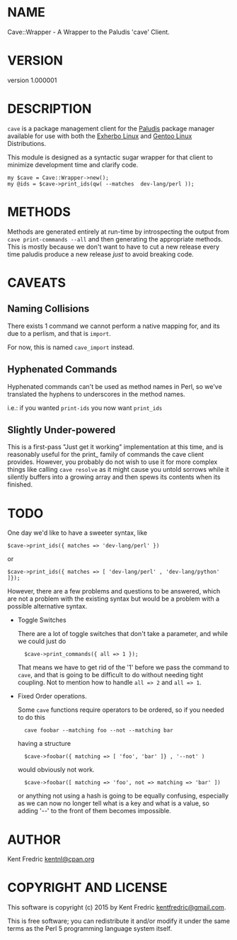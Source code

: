 # NAME

Cave::Wrapper - A Wrapper to the Paludis 'cave' Client.

# VERSION

version 1.000001

# DESCRIPTION

`cave` is a package management client for the [Paludis](http://paludis.pioto.org/) package manager available for use with both
the [Exherbo Linux](http://exherbo.org/) and [Gentoo Linux](http://gentoo.org/) Distributions.

This module is designed as a syntactic sugar wrapper for that client to minimize development time and clarify code.

    my $cave = Cave::Wrapper->new();
    my @ids = $cave->print_ids(qw( --matches  dev-lang/perl ));

# METHODS

Methods are generated entirely at run-time by introspecting the output from `cave print-commands --all` and then
generating the appropriate methods. This is mostly because we don't want to have to cut a new release every time
paludis produce a new release _just_ to avoid breaking code.

# CAVEATS

## Naming Collisions

There exists 1 command we cannot perform a native mapping for, and its due to a perlism, and that is `import`.

For now, this is named `cave_import` instead.

## Hyphenated Commands

Hyphenated commands can't be used as method names in Perl, so we've translated the hyphens to underscores
in the method names.

i.e.: if you wanted `print-ids` you now want `print_ids`

## Slightly Under-powered

This is a first-pass "Just get it working" implementation at this time, and is reasonably useful for the print\_ family of commands
the cave client provides. However, you probably do not wish to use it for more complex things like calling `cave resolve` as it
might cause you untold sorrows while it silently buffers into a growing array and then spews its contents when its finished.

# TODO

One day we'd like to have a sweeter syntax, like

    $cave->print_ids({ matches => 'dev-lang/perl' })

or

    $cave->print_ids({ matches => [ 'dev-lang/perl' , 'dev-lang/python' ]});

However, there are a few problems and questions to be answered, which are not a problem with the existing
syntax but would be a problem with a possible alternative syntax.

- Toggle Switches

    There are a lot of toggle switches that don't take a parameter, and while we could just do

        $cave->print_commands({ all => 1 });

    That means we have to get rid of the '1' before we pass the command to `cave`, and that is going to be difficult to
    do without needing tight coupling. Not to mention how to handle `all => 2` and `all => 1`.

- Fixed Order operations.

    Some `cave` functions require operators to be ordered, so if you needed to do this

        cave foobar --matching foo --not --matching bar

    having a structure

        $cave->foobar({ matching => [ 'foo', 'bar' ]} , '--not' )

    would obviously not work.

        $cave->foobar([ matching => 'foo', not => matching => 'bar' ])

    or anything not using a hash is going to be equally confusing, especially as we can now no longer tell what
    is a key and what is a value, so adding '--' to the front of them becomes impossible.

# AUTHOR

Kent Fredric <kentnl@cpan.org>

# COPYRIGHT AND LICENSE

This software is copyright (c) 2015 by Kent Fredric <kentfredric@gmail.com>.

This is free software; you can redistribute it and/or modify it under
the same terms as the Perl 5 programming language system itself.
